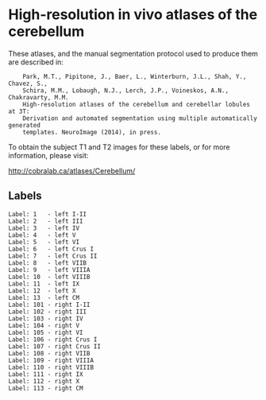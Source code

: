 High-resolution in vivo atlases of the cerebellum
=================================================


These atlases, and the manual segmentation protocol used to produce them are described in:

```
    Park, M.T., Pipitone, J., Baer, L., Winterburn, J.L., Shah, Y., Chavez, S.,
    Schira, M.M., Lobaugh, N.J., Lerch, J.P., Voineskos, A.N., Chakravarty, M.M.
    High-resolution atlases of the cerebellum and cerebellar lobules at 3T:
    Derivation and automated segmentation using multiple automatically generated
    templates. NeuroImage (2014), in press.
```

To obtain the subject T1 and T2 images for these labels, or for more
information, please visit:

  http://cobralab.ca/atlases/Cerebellum/

Labels
------
```
Label: 1   - left I-II
Label: 2   - left III
Label: 3   - left IV
Label: 4   - left V
Label: 5   - left VI
Label: 6   - left Crus I
Label: 7   - left Crus II
Label: 8   - left VIIB
Label: 9   - left VIIIA
Label: 10  - left VIIIB
Label: 11  - left IX
Label: 12  - left X
Label: 13  - left CM
Label: 101 - right I-II
Label: 102 - right III
Label: 103 - right IV
Label: 104 - right V
Label: 105 - right VI
Label: 106 - right Crus I
Label: 107 - right Crus II
Label: 108 - right VIIB
Label: 109 - right VIIIA
Label: 110 - right VIIIB
Label: 111 - right IX
Label: 112 - right X
Label: 113 - right CM
```
